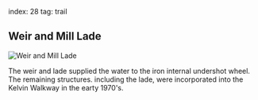 index: 28
tag: trail

## Weir and Mill Lade

![Weir and Mill Lade](images/weir-and-mill-lade.jpg)

The weir and lade supplied the water to the iron internal
undershot wheel. The remaining structures. including
the lade, were incorporated into the Kelvin Walkway in
the earty 1970's.
